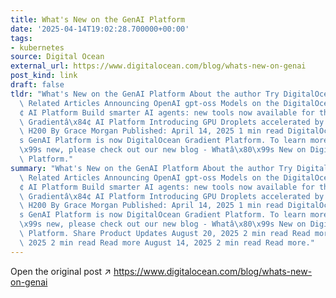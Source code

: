 ```yaml
---
title: What's New on the GenAI Platform
date: '2025-04-14T19:02:28.700000+00:00'
tags:
- kubernetes
source: Digital Ocean
external_url: https://www.digitalocean.com/blog/whats-new-on-genai
post_kind: link
draft: false
tldr: "What's New on the GenAI Platform About the author Try DigitalOcean for free\
  \ Related Articles Announcing OpenAI gpt-oss Models on the DigitalOcean Gradientâ\x84\
  ¢ AI Platform Build smarter AI agents: new tools now available for the DigitalOcean\
  \ Gradientâ\x84¢ AI Platform Introducing GPU Droplets accelerated by NVIDIA HGX\
  \ H200 By Grace Morgan Published: April 14, 2025 1 min read DigitalOceanâ\x80\x99\
  s GenAI Platform is now DigitalOcean Gradient Platform. To learn more about whatâ\x80\
  \x99s new, please check out our new blog - Whatâ\x80\x99s New on DigitalOcean Gradient\
  \ Platform."
summary: "What's New on the GenAI Platform About the author Try DigitalOcean for free\
  \ Related Articles Announcing OpenAI gpt-oss Models on the DigitalOcean Gradientâ\x84\
  ¢ AI Platform Build smarter AI agents: new tools now available for the DigitalOcean\
  \ Gradientâ\x84¢ AI Platform Introducing GPU Droplets accelerated by NVIDIA HGX\
  \ H200 By Grace Morgan Published: April 14, 2025 1 min read DigitalOceanâ\x80\x99\
  s GenAI Platform is now DigitalOcean Gradient Platform. To learn more about whatâ\x80\
  \x99s new, please check out our new blog - Whatâ\x80\x99s New on DigitalOcean Gradient\
  \ Platform. Share Product Updates August 20, 2025 2 min read Read more August 14,\
  \ 2025 2 min read Read more August 14, 2025 2 min read Read more."
---
```

Open the original post ↗ https://www.digitalocean.com/blog/whats-new-on-genai
